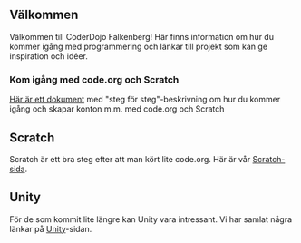 ## Välkommen

Välkommen till CoderDojo Falkenberg! Här finns information om hur du kommer igång med programmering och länkar till projekt som kan ge inspiration och idéer.
 
### Kom igång med code.org och Scratch

[Här är ett dokument](/assets/pdf/coderdojo-forsta-steg.pdf) med "steg för steg"-beskrivning om hur du kommer igång och skapar konton m.m. med code.org och Scratch 

## Scratch

Scratch är ett bra steg efter att man kört lite code.org. Här är vår [Scratch-sida](scratch.md).
## Unity

För de som kommit lite längre kan Unity vara intressant. Vi har samlat några länkar på [Unity](Unity.md)-sidan.